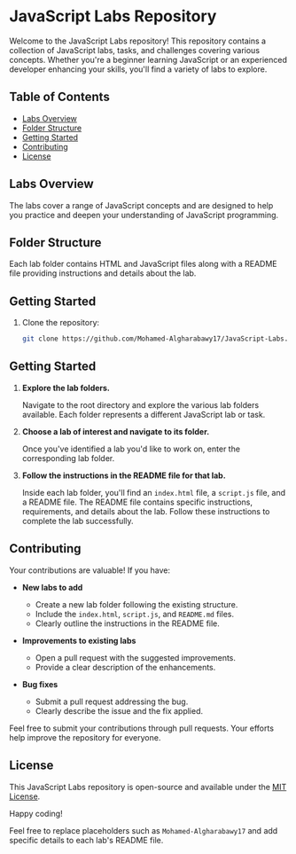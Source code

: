 # JavaScript Labs Repository

Welcome to the JavaScript Labs repository! This repository contains a collection of JavaScript labs, tasks, and challenges covering various concepts. Whether you're a beginner learning JavaScript or an experienced developer enhancing your skills, you'll find a variety of labs to explore.

## Table of Contents

- [Labs Overview](#labs-overview)
- [Folder Structure](#folder-structure)
- [Getting Started](#getting-started)
- [Contributing](#contributing)
- [License](#license)

## Labs Overview

The labs cover a range of JavaScript concepts and are designed to help you practice and deepen your understanding of JavaScript programming.

## Folder Structure

Each lab folder contains HTML and JavaScript files along with a README file providing instructions and details about the lab.

## Getting Started

1. Clone the repository:

   ```bash
   git clone https://github.com/Mohamed-Algharabawy17/JavaScript-Labs.git


## Getting Started

1. **Explore the lab folders.**

   Navigate to the root directory and explore the various lab folders available. Each folder represents a different JavaScript lab or task.

2. **Choose a lab of interest and navigate to its folder.**

   Once you've identified a lab you'd like to work on, enter the corresponding lab folder.

3. **Follow the instructions in the README file for that lab.**

   Inside each lab folder, you'll find an `index.html` file, a `script.js` file, and a README file. The README file contains specific instructions, requirements, and details about the lab. Follow these instructions to complete the lab successfully.

## Contributing

Your contributions are valuable! If you have:

- **New labs to add**
  - Create a new lab folder following the existing structure.
  - Include the `index.html`, `script.js`, and `README.md` files.
  - Clearly outline the instructions in the README file.

- **Improvements to existing labs**
  - Open a pull request with the suggested improvements.
  - Provide a clear description of the enhancements.

- **Bug fixes**
  - Submit a pull request addressing the bug.
  - Clearly describe the issue and the fix applied.

Feel free to submit your contributions through pull requests. Your efforts help improve the repository for everyone.

## License

This JavaScript Labs repository is open-source and available under the [MIT License](LICENSE).

Happy coding!

Feel free to replace placeholders such as `Mohamed-Algharabawy17` and add specific details to each lab's README file.

